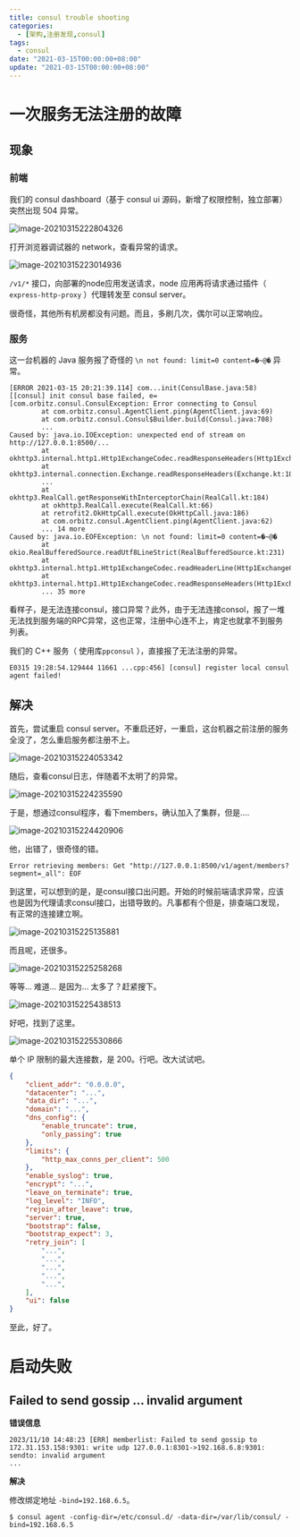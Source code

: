 ```yaml
---
title: consul trouble shooting
categories: 
  - [架构,注册发现,consul]
tags:
  - consul
date: "2021-03-15T00:00:00+08:00"
update: "2021-03-15T00:00:00+08:00"
---
```


# 一次服务无法注册的故障

## 现象

### 前端

我们的 consul dashboard（基于 consul ui 源码，新增了权限控制，独立部署）突然出现 504 异常。

![image-20210315222804326](trouble-shooting/image-20210315222804326.png)

打开浏览器调试器的 network，查看异常的请求。

![image-20210315223014936](trouble-shooting/image-20210315223014936.png)

`/v1/*` 接口，向部署的node应用发送请求，node 应用再将请求通过插件（ `express-http-proxy` ）代理转发至 consul server。

很奇怪，其他所有机房都没有问题。而且，多刷几次，偶尔可以正常响应。

### 服务

这一台机器的 Java 服务报了奇怪的 `\n not found: limit=0 content=�~@�` 异常。

```
[ERROR 2021-03-15 20:21:39.114] com...init(ConsulBase.java:58) [[consul] init consul base failed, e=[com.orbitz.consul.ConsulException: Error connecting to Consul
        at com.orbitz.consul.AgentClient.ping(AgentClient.java:69)
        at com.orbitz.consul.Consul$Builder.build(Consul.java:708)
        ...
Caused by: java.io.IOException: unexpected end of stream on http://127.0.0.1:8500/...
        at okhttp3.internal.http1.Http1ExchangeCodec.readResponseHeaders(Http1ExchangeCodec.kt:205)
        at okhttp3.internal.connection.Exchange.readResponseHeaders(Exchange.kt:105)
        ...
        at okhttp3.RealCall.getResponseWithInterceptorChain(RealCall.kt:184)
        at okhttp3.RealCall.execute(RealCall.kt:66)
        at retrofit2.OkHttpCall.execute(OkHttpCall.java:186)
        at com.orbitz.consul.AgentClient.ping(AgentClient.java:62)
        ... 14 more
Caused by: java.io.EOFException: \n not found: limit=0 content=�~@�
        at okio.RealBufferedSource.readUtf8LineStrict(RealBufferedSource.kt:231)
        at okhttp3.internal.http1.Http1ExchangeCodec.readHeaderLine(Http1ExchangeCodec.kt:210)
        at okhttp3.internal.http1.Http1ExchangeCodec.readResponseHeaders(Http1ExchangeCodec.kt:181)
        ... 35 more
```

看样子，是无法连接consul，接口异常？此外，由于无法连接consol，报了一堆无法找到服务端的RPC异常，这也正常，注册中心连不上，肯定也就拿不到服务列表。

我们的 C++ 服务（ 使用库`ppconsul` ），直接报了无法注册的异常。

```shell
E0315 19:28:54.129444 11661 ...cpp:456] [consul] register local consul agent failed!
```

## 解决

首先，尝试重启 consul server。不重启还好，一重启，这台机器之前注册的服务全没了，怎么重启服务都注册不上。

![image-20210315224053342](trouble-shooting/image-20210315224053342.png)

随后，查看consul日志，伴随着不太明了的异常。

![image-20210315224235590](trouble-shooting/image-20210315224235590.png)

于是，想通过consul程序，看下members，确认加入了集群，但是.... 

![image-20210315224420906](trouble-shooting/image-20210315224420906.png)

他，出错了，很奇怪的错。

```shell
Error retrieving members: Get "http://127.0.0.1:8500/v1/agent/members?segment=_all": EOF
```

到这里，可以想到的是，是consul接口出问题。开始的时候前端请求异常，应该也是因为代理请求consul接口，出错导致的。凡事都有个但是，排查端口发现，有正常的连接建立啊。

![image-20210315225135881](trouble-shooting/image-20210315225135881.png)

而且呢，还很多。

![image-20210315225258268](trouble-shooting/image-20210315225258268.png)

等等... 难道... 是因为... 太多了？赶紧搜下。

![image-20210315225438513](trouble-shooting/image-20210315225438513.png)

好吧，找到了这里。

![image-20210315225530866](trouble-shooting/image-20210315225530866.png)

单个 IP 限制的最大连接数，是 200。行吧。改大试试吧。

```json
{
    "client_addr": "0.0.0.0",
    "datacenter": "...",
    "data_dir": "...",
    "domain": "...",
    "dns_config": {
        "enable_truncate": true,
        "only_passing": true
    },
    "limits": {
        "http_max_conns_per_client": 500
    },
    "enable_syslog": true,
    "encrypt": "...",
    "leave_on_terminate": true,
    "log_level": "INFO",
    "rejoin_after_leave": true,
    "server": true,
    "bootstrap": false,
    "bootstrap_expect": 3,
    "retry_join": [
        "...",
        "...",
        "...",
        "...",
        "...",
    ],
    "ui": false
}
```

至此，好了。

# 启动失败

## Failed to send gossip ... invalid argument

**错误信息**

```shell
2023/11/10 14:48:23 [ERR] memberlist: Failed to send gossip to 172.31.153.158:9301: write udp 127.0.0.1:8301->192.168.6.8:9301: sendto: invalid argument
...
```

**解决**

修改绑定地址 `-bind=192.168.6.5`。

```shell
$ consul agent -config-dir=/etc/consul.d/ -data-dir=/var/lib/consul/ -bind=192.168.6.5
```